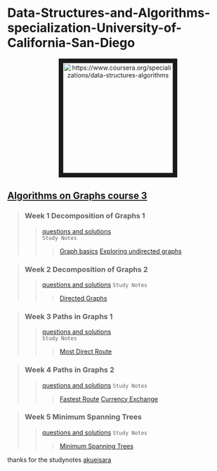 # Data-Structures-and-Algorithms-specialization-University-of-California-San-Diego
<p align="center">
<a target="_blank">
        <img src="https://d3njjcbhbojbot.cloudfront.net/api/utilities/v1/imageproxy/https://coursera-course-photos.s3.amazonaws.com/fb/434400d9ac11e5afbfa359f34ae5f0/logo3.png?auto=format%2Ccompress&dpr=2.625" 
alt="https://www.coursera.org/specializations/data-structures-algorithms" width="250" height="250" border="10" align="center"/></a>
</p>

## [Algorithms on Graphs course 3](https://github.com/sudheernaidu53/Data-Structures-and-Algorithms-specialization-University-of-California-San-Diego/tree/master/algorithms%20on%20graphs-%20course%203)
>### Week 1 Decomposition of Graphs 1
>>[questions and solutions](https://github.com/sudheernaidu53/Data-Structures-and-Algorithms-specialization-University-of-California-San-Diego/tree/master/algorithms%20on%20graphs-%20course%203/week1_decomposition1)   
>>`Study Notes`  
>>>[Graph basics](https://github.com/sudheernaidu53/Data-Structures-and-Algorithms-specialization-University-of-California-San-Diego/blob/master/algorithms%20on%20graphs-%20course%203/1.%20Graph%20Basics.md)
>>>[Exploring undirected graphs](https://github.com/sudheernaidu53/Data-Structures-and-Algorithms-specialization-University-of-California-San-Diego/blob/master/algorithms%20on%20graphs-%20course%203/2.%20Exploring%20Undirected%20Graphs.md)

>### Week 2 Decomposition of Graphs 2
>>[questions and solutions](https://github.com/sudheernaidu53/Data-Structures-and-Algorithms-specialization-University-of-California-San-Diego/tree/master/algorithms%20on%20graphs-%20course%203/week2_decomposition2)
>>`Study Notes`  
>>>[Directed Graphs](https://github.com/sudheernaidu53/Data-Structures-and-Algorithms-specialization-University-of-California-San-Diego/blob/master/algorithms%20on%20graphs-%20course%203/Directed%20Graphs.md)

>### Week 3 Paths in Graphs 1
>>[questions and solutions](https://github.com/sudheernaidu53/Data-Structures-and-Algorithms-specialization-University-of-California-San-Diego/tree/master/algorithms%20on%20graphs-%20course%203/week3_paths1)  
>>`Study Notes`  
>>>[Most Direct Route](https://github.com/sudheernaidu53/Data-Structures-and-Algorithms-specialization-University-of-California-San-Diego/blob/master/algorithms%20on%20graphs-%20course%203/Most%20Direct%20Route.md)  


>### Week 4 Paths in Graphs 2
>>[questions and solutions](https://github.com/sudheernaidu53/Data-Structures-and-Algorithms-specialization-University-of-California-San-Diego/tree/master/algorithms%20on%20graphs-%20course%203/week4_paths2)
>>`Study Notes`  
>>>[Fastest Route](https://github.com/sudheernaidu53/Data-Structures-and-Algorithms-specialization-University-of-California-San-Diego/blob/master/algorithms%20on%20graphs-%20course%203/1.%20Fastest%20Route.md)
>>>[Currency Exchange](https://github.com/sudheernaidu53/Data-Structures-and-Algorithms-specialization-University-of-California-San-Diego/blob/master/algorithms%20on%20graphs-%20course%203/2.%20Currency%20Exchange.md)


>### Week 5 Minimum Spanning Trees
>>[questions and solutions](https://github.com/sudheernaidu53/Data-Structures-and-Algorithms-specialization-University-of-California-San-Diego/tree/master/algorithms%20on%20graphs-%20course%203/week5_mst)
>>`Study Notes`  
>>>[Minimum Spanning Trees](https://github.com/sudheernaidu53/Data-Structures-and-Algorithms-specialization-University-of-California-San-Diego/blob/master/algorithms%20on%20graphs-%20course%203/Minimum%20Spanning%20Trees.md)

thanks for the studynotes [akueisara](https://github.com/akueisara/algograph)
